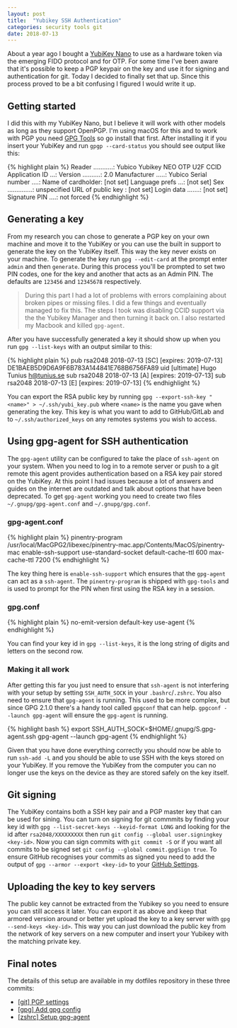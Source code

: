 ```yaml
---
layout: post
title:  "Yubikey SSH Authentication"
categories: security tools git
date: 2018-07-13
---
```


About a year ago I bought a [YubiKey Nano](https://www.yubico.com/product/yubikey-neo/) to use as a hardware token via the emerging FIDO protocol and for OTP. For some time I've been aware that it's possible to keep a PGP keypair on the key and use it for signing and authentication for git. Today I decided to finally set that up. Since this process proved to be a bit confusing I figured I would write it up.

## Getting started

I did this with my YubiKey Nano, but I believe it will work with other models as long as they support OpenPGP. I'm using macOS for this and to work with PGP you need [GPG Tools](https://gpgtools.org/) so go install that first. After installing it if you insert your YubiKey and run `gpgp --card-status` you should see output like this:

{% highlight plain %}
Reader ...........: Yubico Yubikey NEO OTP U2F CCID
Application ID ...: <ID>
Version ..........: 2.0
Manufacturer .....: Yubico
Serial number ....: <serial>
Name of cardholder: [not set]
Language prefs ...: [not set]
Sex ..............: unspecified
URL of public key : [not set]
Login data .......: [not set]
Signature PIN ....: not forced
{% endhighlight %}


## Generating a key

From my research you can chose to generate a PGP key on your own machine and move it to the YubiKey or you can use the built in support to generate the key on the YubiKey itself. This way the key never exists on your machine. To generate the key run `gpg --edit-card` at the prompt enter `admin` and then `generate`. During this process you'll be prompted to set two PIN codes, one for the key and another that acts as an Admin PIN. The defaults are `123456` and `12345678` respectively.

> During this part I had a lot of problems with errors complaining about broken pipes or missing files. I did a few things and eventually managed to fix this. The steps I took was disabling CCID support via the the Yubikey Manager and then turning it back on. I also restarted my Macbook and killed `gpg-agent`.

After you have successfully generated a key it should show up when you run `gpg --list-keys` with an output similar to this:

{% highlight plain %}
pub   rsa2048 2018-07-13 [SC] [expires: 2019-07-13]
      DE1BAEB5D9D6A9F6B783A144841E768B6756FA89
uid           [ultimate] Hugo Tunius <h@tunius.se>
sub   rsa2048 2018-07-13 [A] [expires: 2019-07-13]
sub   rsa2048 2018-07-13 [E] [expires: 2019-07-13]
{% endhighlight %}

You can export the RSA public key by running `gpg --export-ssh-key "<name>" > ~/.ssh/yubi_key.pub` where `<name>` is the name you gave when generating the key. This key is what you want to add to GitHub/GitLab and to `~/.ssh/authorized_keys` on any remotes systems you wish to access.

## Using gpg-agent for SSH authentication

The `gpg-agent` utility can be configured to take the place of `ssh-agent` on your system. When you need to log in to a remote server or push to a git remote this agent provides authentication based on a RSA key pair stored on the YubiKey. At this point I had issues because a lot of answers and guides on the internet are outdated and talk about options that have been deprecated. To get `gpg-agent` working you need to create two files `~/.gnupg/gpg-agent.conf` and `~/.gnupg/gpg.conf`.

### gpg-agent.conf

{% highlight plain %}
pinentry-program /usr/local/MacGPG2/libexec/pinentry-mac.app/Contents/MacOS/pinentry-mac
enable-ssh-support
use-standard-socket
default-cache-ttl 600
max-cache-ttl 7200
{% endhighlight %}

The key thing here is `enable-ssh-support` which ensures that the `gpg-agent` can act as a `ssh-agent`. The `pinentry-program` is shipped with `gpg-tools` and is used to prompt for the PIN when first using the RSA key in a session.

### gpg.conf

{% highlight plain %}
no-emit-version
default-key <key-id>
use-agent
{% endhighlight %}

You can find your key id in `gpg --list-keys`, it is the long string of digits and letters on the second row.

### Making it all work

After getting this far you just need to ensure that `ssh-agent` is not interfering with your setup by setting `SSH_AUTH_SOCK` in your `.bashrc`/`.zshrc`. You also need to ensure that `gpg-agent` is running. This used to be more complex, but since GPG 2.1.0 there's a handy tool called `gpgconf` that can help. `gpgconf --launch gpg-agent` will ensure the `gpg-agent` is running.

{% highlight bash %}
export SSH_AUTH_SOCK=$HOME/.gnupg/S.gpg-agent.ssh
gpg-agent --launch gpg-agent
{% endhighlight %}

Given that you have done everything correctly you should now be able to run `ssh-add -L` and you should be able to use SSH with the keys stored on your YubiKey. If you remove the YubiKey from the computer you can no longer use the keys on the device as they are stored safely on the key itself.


## Git signing

The YubiKey contains both a SSH key pair and a PGP master key that can be used for sining. You can turn on signing for git commmits by finding your key id with `gpg --list-secret-keys --keyid-format LONG` and looking for the id after `rsa2048/XXXXXXXXX` then run `git config --global user.signingkey <key-id>`. Now you can sign commits with `git commit -S` or if you want all commits to be signed set `git config --global commit.gpgSign true`. To ensure GitHub recognises your commits as signed you need to add the output of `gpg --armor --export <key-id>` to your [GitHub Settings](https://github.com/settings/keys).

## Uploading the key to key servers

The public key cannot be extracted from the Yubikey so you need to ensure you can still access it later. You can export it as above and keep that armored version around or better yet upload the key to a key server with `gpg --send-keys <key-id>`. This way you can just download the public key from the network of key servers on a new computer and insert your Yubikey with the matching private key.

## Final notes

The details of this setup are available in my dotfiles repository in these three commits:

+ [[git] PGP settings](https://github.com/k0nserv/dotfiles/commit/39627e155e17c5a7f1cceb8afb9fb5267309c540)
+ [[gpg] Add gpg config](https://github.com/k0nserv/dotfiles/commit/660e051240edda0d564bec7a3e883dfc0568b3ec)
+ [[zshrc] Setup gpg-agent](https://github.com/k0nserv/dotfiles/commit/f215d938c31c1b3ac33163cfa80b9db7f2e90d1b)

